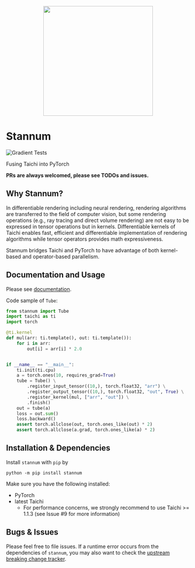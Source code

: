 
<div align="center">
  <img width="300px" src="https://github.com/ifsheldon/stannum/raw/main/logo.PNG"/>
</div>


# Stannum

![Gradient Tests](https://github.com/ifsheldon/stannum/actions/workflows/run_tests.yaml/badge.svg)

Fusing Taichi into PyTorch

**PRs are always welcomed, please see TODOs and issues.**

## Why Stannum?

In differentiable rendering including neural rendering, rendering algorithms are transferred to the field of computer vision, but some rendering operations (e.g., ray tracing and direct volume rendering) are not easy to be expressed in tensor operations but in kernels. Differentiable kernels of Taichi enables fast, efficient and differentiable implementation of rendering algorithms while tensor operators provides math expressiveness. 

Stannum bridges Taichi and PyTorch to have advantage of both kernel-based and operator-based parallelism.

## Documentation and Usage

Please see [documentation](https://fengliang.io/stannum/).

Code sample of `Tube`:

```python
from stannum import Tube
import taichi as ti
import torch

@ti.kernel
def mul(arr: ti.template(), out: ti.template()):
    for i in arr:
        out[i] = arr[i] * 2.0


if __name__ == "__main__":
    ti.init(ti.cpu)
    a = torch.ones(10, requires_grad=True)
    tube = Tube() \
        .register_input_tensor((10,), torch.float32, "arr") \
        .register_output_tensor((10,), torch.float32, "out", True) \
        .register_kernel(mul, ["arr", "out"]) \
        .finish()
    out = tube(a)
    loss = out.sum()
    loss.backward()
    assert torch.allclose(out, torch.ones_like(out) * 2)
    assert torch.allclose(a.grad, torch.ones_like(a) * 2)
```



## Installation & Dependencies

Install `stannum` with `pip` by

`python -m pip install stannum`

Make sure you have the following installed:

* PyTorch
* latest Taichi
    * For performance concerns, we strongly recommend to use Taichi >= 1.1.3 (see Issue #9 for more information)

## Bugs & Issues

Please feel free to file issues. If a runtime error occurs from the dependencies of `stannum`, you may also want to check the [upstream breaking change tracker](https://github.com/ifsheldon/stannum/issues/11).
